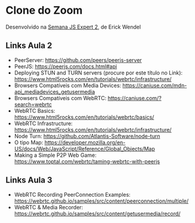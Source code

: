 # Clone do Zoom
Desenvolvido na  [Semana JS Expert 2](https://javascriptexpert.com.br/lc_jan21_aulas?blog=2kvfihemb&video=xzvtdgx2), de Erick Wendel

## Links Aula 2
- PeerServer: https://github.com/peers/peerjs-server
- PeerJS: https://peerjs.com/docs.html#api
- Deploying STUN and TURN servers (procure por este título no Link): https://www.html5rocks.com/en/tutorials/webrtc/infrastructure/
- Browsers Compatíveis com Media Devices: https://caniuse.com/mdn-api_mediadevices_getusermedia
- Browsers Compatíveis com WebRTC: https://caniuse.com/?search=webrtc
- WebRTC Basics: https://www.html5rocks.com/en/tutorials/webrtc/basics/
- WebRTC Infrastructure: https://www.html5rocks.com/en/tutorials/webrtc/infrastructure/
- Node Turn: https://github.com/Atlantis-Software/node-turn
- O tipo Map: https://developer.mozilla.org/en-US/docs/Web/JavaScript/Reference/Global_Objects/Map
- Making a Simple P2P Web Game: https://www.toptal.com/webrtc/taming-webrtc-with-peerjs

## Links Aula 3
- WebRTC Recording PeerConnection Examples: https://webrtc.github.io/samples/src/content/peerconnection/multiple/
- WebRTC & Media Recorder: https://webrtc.github.io/samples/src/content/getusermedia/record/